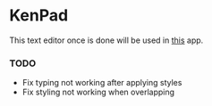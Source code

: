 # KenPad

This text editor once is done will be used in [this](https://github.com/RaglandCodes/KenPile-frontend) app.

### TODO

- Fix typing not working after applying styles
- Fix styling not working when overlapping

